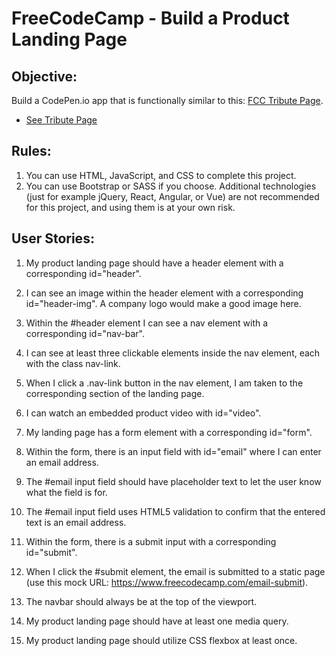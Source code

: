 # FreeCodeCamp - Build a Product Landing Page
## Objective:
Build a CodePen.io app that is functionally similar to this: [FCC Tribute Page](https://codepen.io/freeCodeCamp/pen/RKRbwL).

* [See Tribute Page](https://stephenowen07.github.io/FreeCodeCamp-Product-Landing-Page)


## Rules:
1. You can use HTML, JavaScript, and CSS to complete this project. 
2. You can use Bootstrap or SASS if you choose. Additional technologies (just for example jQuery, React, Angular, or Vue) are not recommended for this project, and using them is at your own risk. 

## User Stories:

1. My product landing page should have a header element with a corresponding id="header".
   
2. I can see an image within the header element with a corresponding id="header-img". A company logo would make a good image here.

3. Within the #header element I can see a nav element with a corresponding id="nav-bar".

4. I can see at least three clickable elements inside the nav element, each with the class nav-link.

5. When I click a .nav-link button in the nav element, I am taken to the corresponding section of the landing page.

6. I can watch an embedded product video with id="video".

7. My landing page has a form element with a corresponding id="form".

8. Within the form, there is an input field with id="email" where I can enter an email address.

9. The #email input field should have placeholder text to let the user know what the field is for.

10. The #email input field uses HTML5 validation to confirm that the entered text is an email address.

11. Within the form, there is a submit input with a corresponding id="submit".

12. When I click the #submit element, the email is submitted to a static page (use this mock URL: https://www.freecodecamp.com/email-submit).

13. The navbar should always be at the top of the viewport.

14. My product landing page should have at least one media query.

15. My product landing page should utilize CSS flexbox at least once.

